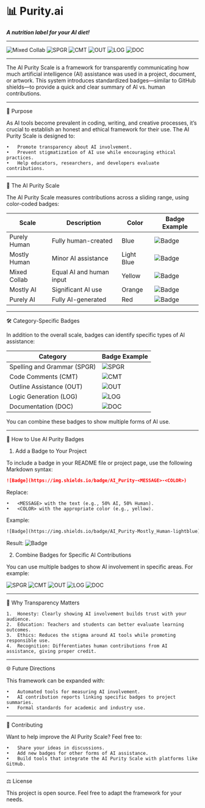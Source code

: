 # 📊 Purity.ai
***A nutrition label for your AI diet!***


---

![Mixed Collab](https://img.shields.io/badge/AI_Purity-Mixed_Collab-yellow)
![SPGR](https://img.shields.io/badge/AI_Assist-📝_Spelling_%26_Grammar-yellow)
![CMT](https://img.shields.io/badge/AI_Assist-💬_Code_Comments-red)
![OUT](https://img.shields.io/badge/AI_Assist-📄_Outline_Assistance-blue)
![LOG](https://img.shields.io/badge/AI_Assist-⚙️_Logic_Generation-orange)
![DOC](https://img.shields.io/badge/AI_Assist-📑_Documentation-red)

---

The AI Purity Scale is a framework for transparently communicating how much artificial intelligence (AI) assistance was used in a project, document, or artwork. This system introduces standardized badges—similar to GitHub shields—to provide a quick and clear summary of AI vs. human contributions.

---

🚀 Purpose

As AI tools become prevalent in coding, writing, and creative processes, it’s crucial to establish an honest and ethical framework for their use. The AI Purity Scale is designed to:
	
 	•	Promote transparency about AI involvement.
	•	Prevent stigmatization of AI use while encouraging ethical practices.
	•	Help educators, researchers, and developers evaluate contributions.

---

🎨 The AI Purity Scale

The AI Purity Scale measures contributions across a sliding range, using color-coded badges:

Scale |	Description |Color |Badge Example |
|-----|-------------|------|--------------|
Purely Human | Fully human-created | Blue | ![Badge](https://img.shields.io/badge/AI_Purity-Purely_Human-blue)	
Mostly Human | Minor AI assistance | Light Blue | ![Badge](https://img.shields.io/badge/AI_Purity-Mostly_Human-lightblue)
Mixed Collab | Equal AI and human input | Yellow | ![Badge](https://img.shields.io/badge/AI_Purity-Mixed_Colab.-yellow)	
Mostly AI | Significant AI use | Orange	| ![Badge](https://img.shields.io/badge/AI_Purity-Mostly_AI-orange)
Purely AI | Fully AI-generated | Red | ![Badge](https://img.shields.io/badge/AI_Purity-Purely_AI-red)
	
---

🛠 Category-Specific Badges

In addition to the overall scale, badges can identify specific types of AI assistance:

Category| Badge Example|
|-------|--------------|
Spelling and Grammar (SPGR) | ![SPGR](https://img.shields.io/badge/AI_Assist-📝_Spelling_%26_Grammar-yellow)
Code Comments (CMT) | ![CMT](https://img.shields.io/badge/AI_Assist-💬_Code_Comments-lightgreen)
Outline Assistance (OUT) | ![OUT](https://img.shields.io/badge/AI_Assist-📄_Outline_Assistance-blue)
Logic Generation (LOG) | ![LOG](https://img.shields.io/badge/AI_Assist-⚙️_Logic_Generation-orange)
Documentation (DOC) | ![DOC](https://img.shields.io/badge/AI_Assist-📑_Documentation-red)

You can combine these badges to show multiple forms of AI use.

---

🧩 How to Use AI Purity Badges

1. Add a Badge to Your Project

To include a badge in your README file or project page, use the following Markdown syntax:

```md
![Badge](https://img.shields.io/badge/AI_Purity-<MESSAGE>-<COLOR>)
```

Replace:

	•	<MESSAGE> with the text (e.g., 50% AI, 50% Human).
	•	<COLOR> with the appropriate color (e.g., yellow).

Example:

```html
![Badge](https://img.shields.io/badge/AI_Purity-Mostly_Human-lightblue)
```
Result: ![Badge](https://img.shields.io/badge/AI_Purity-Mostly_Human-lightblue)

2. Combine Badges for Specific AI Contributions

You can use multiple badges to show AI involvement in specific areas. For example:

![SPGR](https://img.shields.io/badge/AI_Assist-📝_Spelling_%26_Grammar-yellow)
![CMT](https://img.shields.io/badge/AI_Assist-💬_Code_Comments-lightgreen)
![OUT](https://img.shields.io/badge/AI_Assist-📄_Outline_Assistance-blue)
![LOG](https://img.shields.io/badge/AI_Assist-⚙️_Logic_Generation-orange)
![DOC](https://img.shields.io/badge/AI_Assist-📑_Documentation-red)

---

📜 Why Transparency Matters

	1.	Honesty: Clearly showing AI involvement builds trust with your audience.
	2.	Education: Teachers and students can better evaluate learning outcomes.
	3.	Ethics: Reduces the stigma around AI tools while promoting responsible use.
	4.	Recognition: Differentiates human contributions from AI assistance, giving proper credit.

---

🌐 Future Directions

This framework can be expanded with:

	•	Automated tools for measuring AI involvement.
	•	AI contribution reports linking specific badges to project summaries.
	•	Formal standards for academic and industry use.
 
---

🤝 Contributing

Want to help improve the AI Purity Scale? Feel free to:

	•	Share your ideas in discussions.
	•	Add new badges for other forms of AI assistance.
	•	Build tools that integrate the AI Purity Scale with platforms like GitHub.

---

⚖️ License

This project is open source. Feel free to adapt the framework for your needs.
